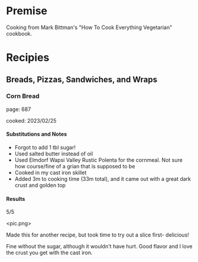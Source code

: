 # Premise
Cooking from Mark Bittman's "How To Cook Everything Vegetarian" cookbook.

# Recipies
## Breads, Pizzas, Sandwiches, and Wraps
### Corn Bread
page: 687

cooked: 2023/02/25
#### Substitutions and Notes
- Forgot to add 1 tbl sugar! 
- Used salted butter instead of oil
- Used Elmdorf Wapsi Valley Rustic Polenta for the cornmeal. Not sure how course/fine of a grian that is supposed to be
- Cooked in my cast iron skillet
- Added 3m to cooking time (33m total), and it came out with a great dark crust and golden top
#### Results
5/5

<pic.png>

Made this for another recipe, but took time to try out a slice first- delicious! 

Fine without the sugar, although it wouldn't have hurt. Good flavor and I love the crust you get with the cast iron.  
